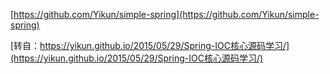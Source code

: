 [https://github.com/Yikun/simple-spring](https://github.com/Yikun/simple-spring)

[转自：https://yikun.github.io/2015/05/29/Spring-IOC核心源码学习/](https://yikun.github.io/2015/05/29/Spring-IOC核心源码学习/)